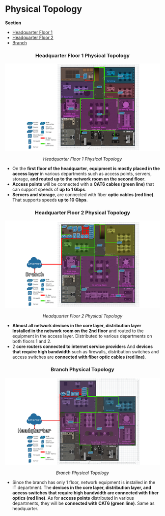 # Physical Topology

<div class="warning">

**Section**

- [Headquarter Floor 1](#headquarter-floor-1-physical-topology)
- [Headquarter Floor 2](#headquarter-floor-2-physical-topology)
- [Branch](#branch-physical-topology)

</div>

### <p style="text-align: center;">Headquarter Floor 1 Physical Topology</p>
![headquarter floor-1 physical image](../../images/networkdesign/HQ1-Physical.png)
*<p style="text-align: center;">Headquarter Floor 1 Physical Topology</p>*

- On the **first floor of the headquarter**, **equipment is mostly placed in the access layer** in various departments such as access points, servers, storage, **and routed up to the network room on the second floor**.
- **Access points** will be connected with a **CAT6 cables (green line)** that can support speeds of **up to 1 Gbps**.
- **Servers and storage**, are connected with fiber **optic cables (red line)**. That supports speeds **up to 10 Gbps**.

### <p style="text-align: center;">Headquarter Floor 2 Physical Topology</p>
![headquarter floor-2 physical image](../../images/networkdesign/HQ2-Physical.png)
*<p style="text-align: center;">Headquarter Floor 2 Physical Topology</p>*

- **Almost all network devices in the core layer, distribution layer Installed in the network room on the 2nd floor** and routed to the equipment in the access layer. Distributed to various departments on both floors 1 and 2.
- 2 **core routers connected to internet service providers** And **devices that require high bandwidth** such as firewalls, distribution switches and access switches are **connected with fiber optic cables (red line)**.

### <p style="text-align: center;">Branch Physical Topology</p>
![branch physical image](../../images/networkdesign/BR-Physical.png)
*<p style="text-align: center;">Branch Physical Topology</p>*

- Since the branch has only 1 floor, network equipment is installed in the IT department. The **devices in the core layer, distribution layer, and access switches that require high bandwidth are connected with fiber optics (red line)**. As for **access points** distributed in various departments, they will be **connected with CAT6 (green line)**. Same as headquarter.
